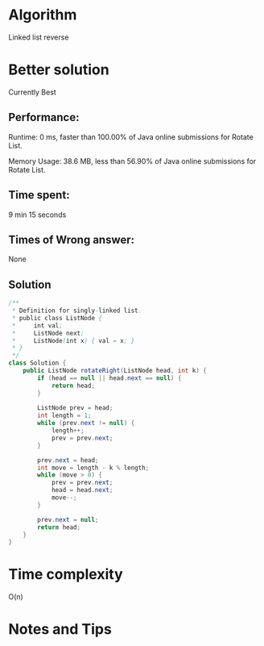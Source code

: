 # Algorithm

Linked list reverse 

# Better solution

Currently Best

## Performance:

Runtime: 0 ms, faster than 100.00% of Java online submissions for Rotate List.

Memory Usage: 38.6 MB, less than 56.90% of Java online submissions for Rotate List.

## Time spent:

9 min 15 seconds 

## Times of Wrong answer:

None

## Solution

```java
/**
 * Definition for singly-linked list.
 * public class ListNode {
 *     int val;
 *     ListNode next;
 *     ListNode(int x) { val = x; }
 * }
 */
class Solution {
    public ListNode rotateRight(ListNode head, int k) {
        if (head == null || head.next == null) {
            return head;
        }
        
        ListNode prev = head;
        int length = 1;
        while (prev.next != null) {
            length++;
            prev = prev.next;
        }

        prev.next = head;
        int move = length - k % length;
        while (move > 0) {
            prev = prev.next;
            head = head.next;
            move--;
        }

        prev.next = null;
        return head;
    }
}
```



# Time complexity

O(n)

# Notes and Tips

